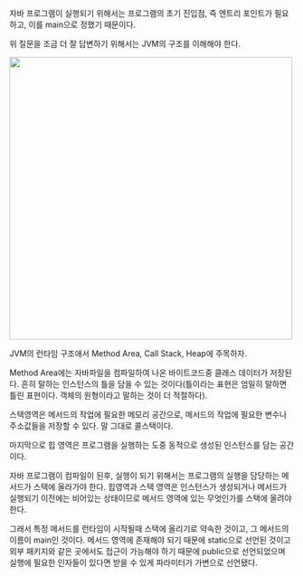 자바 프로그램이 실행되기 위해서는 프로그램의 초기 진입점, 즉 엔트리 포인트가 필요하고, 이를 main으로 정했기 때문이다. 

위 질문을 조금 더 잘 답변하기 위해서는 JVM의 구조를 이해해야 한다.

<img src="https://media.vlpt.us/images/litien/post/a65da4a8-5dc4-422b-b91e-cafeafe464d3/image.png" width="500">

JVM의 런타임 구조애서 Method Area, Call Stack, Heap에 주목하자. 

Method Area에는 자바파일을 컴파일하여 나온 바이트코드중 클래스 데이터가 저장된다. 흔히 말하는 인스턴스의 틀을 담을 수 있는 것이다(틀이라는 표현은 엄밀히 말하면 틀린 표현이다. 객체의 원형이라고 말하는 것이 더 적절하다). 

스택영역은 메서드의 작업에 필요한 메모리 공간으로, 메서드의 작업에 필요한 변수나 주소값들을 저장할 수 있다. 말 그대로 콜스택이다.

마지막으로 힙 영역은 프로그램을 실행하는 도중 동적으로 생성된 인스턴스를 담는 공간이다. 

자바 프로그램이 컴파일이 된후, 실행이 되기 위해서는 프로그램의 실행을 담당하는 메서드가 스택에 올라가야 한다. 힙영역과 스택 영역은 인스턴스가 생성되거나 메서드가 실행되기 이전에는 비어있는 상태이므로 메서드 영역에 있는 무엇인가를 스택에 올려야 한다. 

그래서 특정 메서드를 런타임이 시작될때 스택에 올리기로 약속한 것이고, 그 메서드의 이름이 main인 것이다. 메서드 영역에 존재해야 되기 때문에 static으로 선언된 것이고 외부 패키지와 같은 곳에서도 접근이 가능해야 하기 때문에 public으로 선언되었으며 실행에 필요한 인자들이 있다면 받을 수 있게 파라미터가 가변으로 선언됐다.